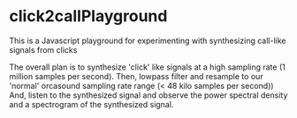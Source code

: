 # click2callPlayground
This is a Javascript playground for experimenting with synthesizing call-like signals from clicks

The overall plan is to synthesize 'click' like signals at a high sampling rate (1 million samples per second).
Then, lowpass filter and resample to our 'normal' orcasound sampling rate range (< 48 kilo samples per second))
And, listen to the synthesized signal and observe the power spectral density and a spectrogram of the synthesized signal.
